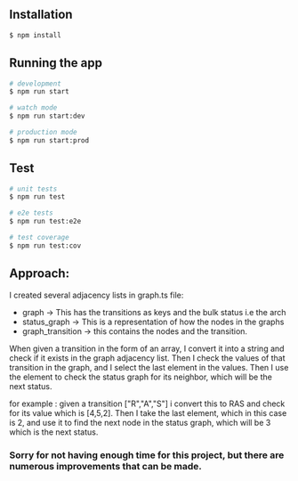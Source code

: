 ## Installation

```bash
$ npm install
```

## Running the app

```bash
# development
$ npm run start

# watch mode
$ npm run start:dev

# production mode
$ npm run start:prod
```

## Test

```bash
# unit tests
$ npm run test

# e2e tests
$ npm run test:e2e

# test coverage
$ npm run test:cov
```

## Approach:

I created several adjacency lists in graph.ts file:
  - graph -> This has the transitions as keys and the bulk status i.e the arch
  - status_graph -> This is a representation of how the nodes in the graphs
  - graph_transition -> this contains the nodes and the transition.

When given a transition in the form of an array, I convert it into a string and check if it exists in the graph adjacency list.
Then I check the values of that transition in the graph, and I select the last element in the values. Then I use the element to check the status graph for its neighbor, which will be the next status.

for example : given a transition ["R","A","S"] i convert this to RAS and check for its value which is [4,5,2].
Then I take the last element, which in this case is 2, and use it to find the next node in the status graph, which will be 3 which is the next status.  

### Sorry for not having enough time for this project, but there are numerous improvements that can be made.